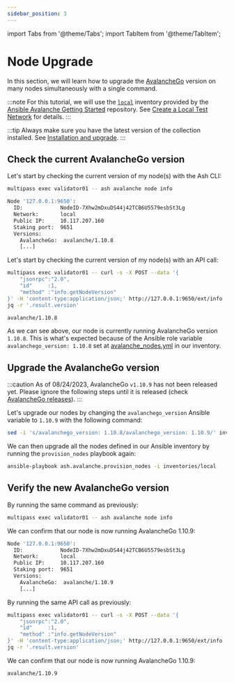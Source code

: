 ```yaml
---
sidebar_position: 3
---
```


import Tabs from '@theme/Tabs';
import TabItem from '@theme/TabItem';

# Node Upgrade

In this section, we will learn how to upgrade the [AvalancheGo](https://github.com/ava-labs/avalanchego) version on many nodes simultaneously with a single command.

:::note
For this tutorial, we will use the [`local`](https://github.com/AshAvalanche/ansible-avalanche-getting-started/tree/main/inventories/local) inventory provided by the [Ansible Avalanche Getting Started](https://github.com/AshAvalanche/ansible-avalanche-getting-started) repository. See [Create a Local Test Network](./local-test-network) for details.
:::

:::tip
Always make sure you have the latest version of the collection installed. See [Installation and upgrade](/docs/toolkit/ansible-avalanche-collection/installation).
:::

## Check the current AvalancheGo version

<Tabs>
  <TabItem value="ash-cli" label="Using Ash CLI" default>

Let's start by checking the current version of my node(s) with the Ash CLI:

```bash title="Command"
multipass exec validator01 -- ash avalanche node info
```

```bash {7} title="Output"
Node '127.0.0.1:9650':
  ID:            NodeID-7Xhw2mDxuDS44j42TCB6U5579esbSt3Lg
  Network:       local
  Public IP:     10.117.207.160
  Staking port:  9651
  Versions:
    AvalancheGo:  avalanche/1.10.8
    [...]
```

  </TabItem>
  <TabItem value="curl" label="Using cURL">

Let's start by checking the current version of my node(s) with an API call:

```bash title="Command"
multipass exec validator01 -- curl -s -X POST --data '{
    "jsonrpc":"2.0",
    "id"     :1,
    "method" :"info.getNodeVersion"
}' -H 'content-type:application/json;' http://127.0.0.1:9650/ext/info |
jq -r '.result.version'
```

```bash title="Output"
avalanche/1.10.8
```

  </TabItem>
</Tabs>

As we can see above, our node is currently running AvalancheGo version `1.10.8`. This is what's expected because of the Ansible role variable `avalanchego_version: 1.10.8` set at [avalanche_nodes.yml](https://github.com/AshAvalanche/ansible-avalanche-getting-started/blob/main/inventories/local/group_vars/avalanche_nodes.yml#L4) in our inventory.

## Upgrade the AvalancheGo version

:::caution
As of 08/24/2023, AvalancheGo `v1.10.9` has not been released yet. Please ignore the following steps until it is released (check [AvalancheGo releases](https://github.com/ava-labs/avalanchego/releases)).
:::

Let's upgrade our nodes by changing the `avalanchego_version` Ansible variable to `1.10.9` with the following command:

```bash
sed -i 's/avalanchego_version: 1.10.8/avalanchego_version: 1.10.9/' inventories/local/group_vars/avalanche_nodes.yml
```

We can then upgrade all the nodes defined in our Ansible inventory by running the `provision_nodes` playbook again:

```bash
ansible-playbook ash.avalanche.provision_nodes -i inventories/local
```

## Verify the new AvalancheGo version

<Tabs>
  <TabItem value="ash-cli" label="Using Ash CLI" default>

By running the same command as previously:

```bash
multipass exec validator01 -- ash avalanche node info
```

We can confirm that our node is now running AvalancheGo 1.10.9:

```bash {7}
Node '127.0.0.1:9650':
  ID:            NodeID-7Xhw2mDxuDS44j42TCB6U5579esbSt3Lg
  Network:       local
  Public IP:     10.117.207.160
  Staking port:  9651
  Versions:
    AvalancheGo:  avalanche/1.10.9
    [...]
```

  </TabItem>
  <TabItem value="curl" label="Using cURL">

By running the same API call as previously:

```bash
multipass exec validator01 -- curl -s -X POST --data '{
    "jsonrpc":"2.0",
    "id"     :1,
    "method" :"info.getNodeVersion"
}' -H 'content-type:application/json;' http://127.0.0.1:9650/ext/info |
jq -r '.result.version'
```

We can confirm that our node is now running AvalancheGo 1.10.9:

```bash
avalanche/1.10.9
```

  </TabItem>
</Tabs>
